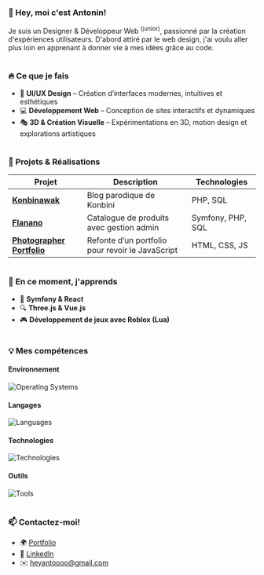 ### 👋 Hey, moi c'est Antonin!

Je suis un Designer & Développeur Web <sup>(junior)</sup>, passionné par la création d'expériences utilisateurs. D'abord attiré par le web design, j'ai voulu aller plus loin en apprenant à donner vie à mes idées grâce au code.

#

### 🔥 Ce que je fais

- 🎨 **UI/UX Design** – Création d’interfaces modernes, intuitives et esthétiques
- 💻 **Développement Web** – Conception de sites interactifs et dynamiques
- 🎭 **3D & Création Visuelle** – Expérimentations en 3D, motion design et explorations artistiques

#

### 🚀 Projets & Réalisations

| Projet                                                                          | Description                                      | Technologies      |
| ------------------------------------------------------------------------------- | ------------------------------------------------ | ----------------- |
| **[Konbinawak](https://github.com/HeyAnto/konbinawak-php)**                     | Blog parodique de Konbini                        | PHP, SQL          |
| **[Flanano](https://github.com/HeyAnto/flanano-symfony)**                       | Catalogue de produits avec gestion admin         | Symfony, PHP, SQL |
| **[Photographer Portfolio](https://github.com/HeyAnto/photographer-portfolio)** | Refonte d’un portfolio pour revoir le JavaScript | HTML, CSS, JS     |

#

### 🌱 En ce moment, j'apprends

- 📌 **Symfony & React**
- 🔍 **Three.js & Vue.js**
- 🎮 **Développement de jeux avec Roblox (Lua)**

#

### 💡 Mes compétences

#### Environnement

![Operating Systems](https://go-skill-icons.vercel.app/api/icons?i=zen,vscode,windows)

#### Langages

![Languages](https://go-skill-icons.vercel.app/api/icons?i=html,css,js,php,mysql&perline=5)

#### Technologies

![Technologies](https://go-skill-icons.vercel.app/api/icons?i=twig,symfony,react)

#### Outils

![Tools](https://go-skill-icons.vercel.app/api/icons?i=ps,ai,id,pr,figma,composer,npm,git,github,discord&perline=5)

#

### 📫 Contactez-moi!

- 🌍 [Portfolio](https://heyanto.xyz/)
- 🔗 [LinkedIn](https://www.linkedin.com/in/antoooo/)
- ✉️ [heyantoooo@gmail.com](mailto:heyantoooo@gmail.com)
